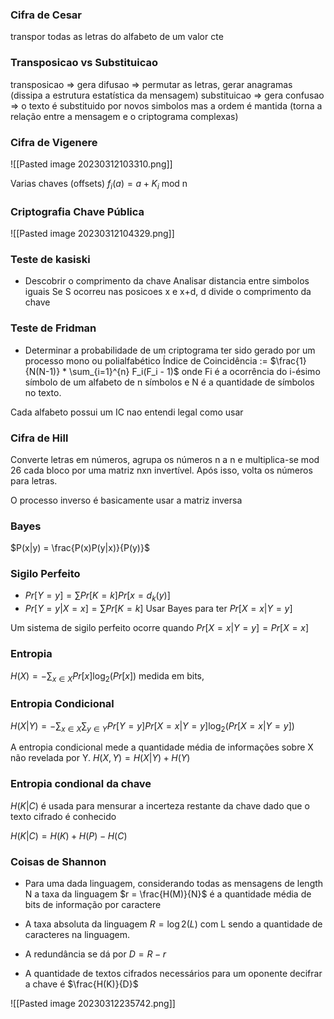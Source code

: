 
### Cifra de Cesar
transpor todas as letras do alfabeto de um valor cte

### Transposicao vs Substituicao
transposicao => gera difusao => permutar as letras, gerar anagramas (dissipa a estrutura estatística da mensagem)
substituicao => gera confusao => o texto é substituido por novos simbolos mas a ordem é mantida (torna a relação entre a mensagem e o criptograma complexas)

### Cifra de Vigenere
![[Pasted image 20230312103310.png]]

Varias chaves (offsets)
$f_i(a) = a + K_i$ mod n

### Criptografia Chave Pública
![[Pasted image 20230312104329.png]]

### Teste de kasiski
- Descobrir o comprimento da chave
Analisar distancia entre simbolos iguais
Se S ocorreu nas posicoes x e x+d, d divide o comprimento da chave

### Teste de Fridman
- Determinar a probabilidade de um criptograma ter sido gerado por um processo mono ou polialfabético
	Índice de Coincidência := $\frac{1}{N(N-1)} * \sum_{i=1}^{n} F_i(F_i - 1)$
onde Fi é a ocorrência do i-ésimo símbolo de um alfabeto de n símbolos e N é a quantidade de símbolos no texto.

Cada alfabeto possui um IC
nao entendi legal como usar


### Cifra de Hill
Converte letras em números, agrupa os números n a n e multiplica-se mod 26 cada bloco por uma matriz nxn invertível. Após isso, volta os números para letras.

O processo inverso é basicamente usar a matriz inversa


### Bayes
$P(x|y) = \frac{P(x)P(y|x)}{P(y)}$

### Sigilo Perfeito

- $Pr[Y = y] = \sum Pr[K = k] Pr[x = d_k(y)]$
- $Pr[Y = y | X = x] = \sum Pr[K = k]$
Usar Bayes para ter $Pr[X = x | Y = y]$

Um sistema de sigilo perfeito ocorre quando
$Pr[X = x | Y = y] = Pr[X = x]$ 

### Entropia
$H(X) = - \sum_{x \in X} Pr[x]\log_2(Pr[x])$
medida em bits,

### Entropia Condicional
$H(X | Y) = - \sum_{x \in X} \sum_{y \in Y} Pr[Y = y]Pr[X = x | Y = y]\log_2(Pr[X = x | Y = y])$

A entropia condicional mede a quantidade média de informações sobre X não
revelada por Y.
$H(X,Y) = H(X|Y) + H(Y)$

### Entropia condional da chave 
$H(K|C)$ é usada para mensurar a incerteza restante da chave dado que o texto cifrado é conhecido

$H(K|C) = H(K) + H(P) - H(C)$

### Coisas de Shannon
- Para uma dada linguagem, considerando todas as mensagens de length N
a taxa da linguagem $r = \frac{H(M)}{N}$ é a quantidade média de bits de informação por caractere

- A taxa absoluta da linguagem $R = \log2(L)$ com L sendo a quantidade de caracteres na linguagem.

- A redundância se dá por $D = R - r$

- A quantidade de textos cifrados necessários para um oponente decifrar a chave é $\frac{H(K)}{D}$


![[Pasted image 20230312235742.png]]







